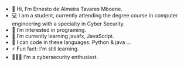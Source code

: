 - 👋 Hi, I’m Ernesto de Almeira Tavares Mboene.
- 💻 I am a student, currently attending the degree course in computer engineering with a specialty in Cyber Security. 
- 👀 I’m interested in programing.
- 🌱 I’m currently learning javafx, JavaScript.
- 💞️ I can code in these languages: Python & java ...
- ⚡ Fun fact: I'm still learning.
- 👨🏽‍💻 I'm a cybersecurity enthusiast.  

<!---
Ernesto-Mboene/Ernesto-Mboene is a ✨ special ✨ repository because its `README.md` (this file) appears on your GitHub profile.
You can click the Preview link to take a look at your changes.
--->

 
 
 
 
